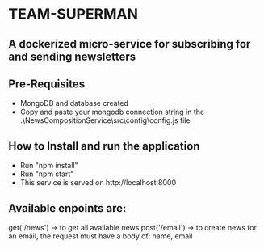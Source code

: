 <!-- @format -->

# TEAM-SUPERMAN

## A dockerized micro-service for subscribing for and sending newsletters

## Pre-Requisites

- MongoDB and database created
- Copy and paste your mongodb connection string in the .\NewsCompositionService\src\config\config.js file

## How to Install and run the application

- Run "npm install"
- Run "npm start"
- This service is served on http://localhost:8000

## Available enpoints are:

get('/news') -> to get all available news
post('/email') -> to create news for an email, the request must have a body of: name, email
